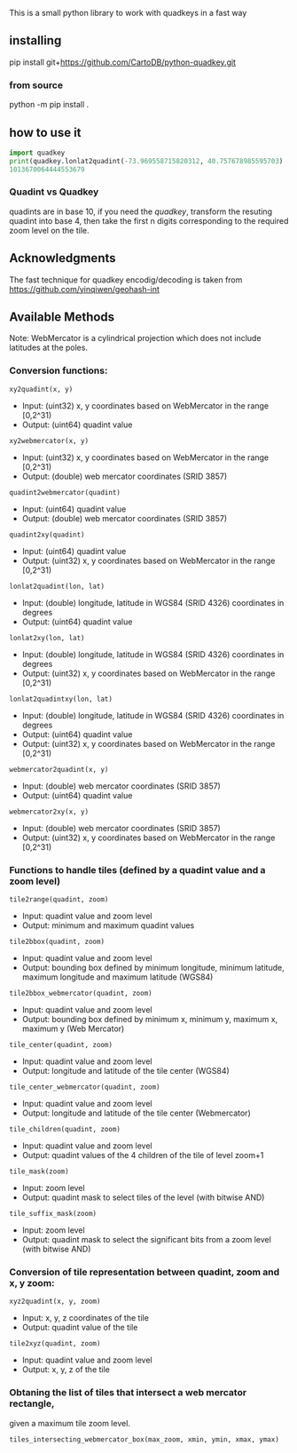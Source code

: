 
This is a small python library to work with quadkeys in a fast way

## installing

pip install git+https://github.com/CartoDB/python-quadkey.git

### from source

python -m pip install .

## how to use it

```python
import quadkey
print(quadkey.lonlat2quadint(-73.969558715820312, 40.757678985595703)
1013670064444553679
```

### Quadint vs Quadkey

quadints are in base 10, if you need the _quadkey_, transform the resuting quadint into base 4,
then take the first n digits corresponding to the required zoom level on the tile.

## Acknowledgments

The fast technique for quadkey encodig/decoding is taken from https://github.com/yinqiwen/geohash-int

## Available Methods

Note: WebMercator is a cylindrical projection which does not include latitudes at the poles.

### Conversion functions:

`xy2quadint(x, y)`
* Input:  (uint32) x, y coordinates based on WebMercator in the range [0,2^31)
* Output: (uint64) quadint value

`xy2webmercator(x, y)`
* Input:  (uint32) x, y coordinates based on WebMercator in the range [0,2^31)
* Output: (double) web mercator coordinates (SRID 3857)

`quadint2webmercator(quadint)`
* Input:  (uint64) quadint value
* Output: (double) web mercator coordinates (SRID 3857)

`quadint2xy(quadint)`
* Input:  (uint64) quadint value
* Output: (uint32) x, y coordinates based on WebMercator in the range [0,2^31)

`lonlat2quadint(lon, lat)`
* Input:  (double) longitude, latitude in WGS84 (SRID 4326) coordinates in degrees
* Output: (uint64) quadint value

`lonlat2xy(lon, lat)`
* Input:  (double) longitude, latitude in WGS84 (SRID 4326) coordinates in degrees
* Output: (uint32) x, y coordinates based on WebMercator in the range [0,2^31)

`lonlat2quadintxy(lon, lat)`
* Input:  (double) longitude, latitude in WGS84 (SRID 4326) coordinates in degrees
* Output: (uint64) quadint value
* Output: (uint32) x, y coordinates based on WebMercator in the range [0,2^31)

`webmercator2quadint(x, y)`
* Input:  (double) web mercator coordinates (SRID 3857)
* Output: (uint64) quadint value

`webmercator2xy(x, y)`
* Input:  (double) web mercator coordinates (SRID 3857)
* Output: (uint32) x, y coordinates based on WebMercator in the range [0,2^31)


### Functions to handle tiles (defined by a quadint value and a zoom level)

`tile2range(quadint, zoom)`

* Input: quadint value and zoom level
* Output: minimum and maximum quadint values

`tile2bbox(quadint, zoom)`

* Input: quadint value and zoom level
* Output: bounding box defined by minimum longitude, minimum latitude, maximum longitude and maximum latitude (WGS84)

`tile2bbox_webmercator(quadint, zoom)`

* Input: quadint value and zoom level
* Output: bounding box defined by minimum x, minimum y, maximum x, maximum y (Web Mercator)

`tile_center(quadint, zoom)`

* Input: quadint value and zoom level
* Output: longitude and latitude of the tile center (WGS84)

`tile_center_webmercator(quadint, zoom)`

* Input: quadint value and zoom level
* Output: longitude and latitude of the tile center (Webmercator)

`tile_children(quadint, zoom)`

* Input: quadint value and zoom level
* Output: quadint values of the 4 children of the tile of level zoom+1

`tile_mask(zoom)`

* Input: zoom level
* Output: quadint mask to select tiles of the level (with bitwise AND)

`tile_suffix_mask(zoom)`

* Input: zoom level
* Output: quadint mask to select the significant bits from a zoom level (with bitwise AND)

### Conversion of tile representation between quadint, zoom and x, y zoom:

`xyz2quadint(x, y, zoom)`

* Input: x, y, z coordinates of the tile
* Output: quadint value of the tile

`tile2xyz(quadint, zoom)`

* Input: quadint value and zoom level
* Output: x, y, z of the tile

### Obtaning the list of tiles that intersect a web mercator rectangle,
given a maximum tile zoom level.

`tiles_intersecting_webmercator_box(max_zoom, xmin, ymin, xmax, ymax)`
